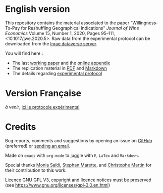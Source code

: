 # English version

This repository contains the material associated to the paper "Willingness-To-Pay for Reshuffling Geographical Indications" *Journal of Wine Economics* Volume 15, Number 1, 2020, Pages 95–111, <10.1017/jwe.2020.5>. Raw data from the experimental protocol can be downloaded from the [Inrae dataverse server](https://data.inra.fr/dataset.xhtml?persistentId=doi:10.15454/5ICGGD).

You will find here :

-   The last [working paper](WorkingPaper.pdf) and the [online appendix](JWEsm.pdf)
-   The replication material in [PDF](Replication.pdf) and [Markdown](Replication.md)
-   The details regarding [experimental protocol](ENprotocol.pdf)


# Version Française

*à venir*, [ici le protocole expérimental](./FRprotocole.pdf)


# Credits

Bug reports, comments and suggestions by opening an issue on [GitHub](https://github.com/jsay/reshufGI/issues) (preferred) or [sending an email](mailto:jsay@inrae.fr).

Made on `emacs` with `org-mode` to juggle with `R`, `LaTex` and `Markdown`.

Special thanks [Monia Saïdi](https://www.dijon.inrae.fr/cesaer/membres/monia-saidi/), [Stephan Marette](https://www.versailles-grignon.inrae.fr/economie_publique_eng/PersonalPages2/Stephan-Marette), and [Christophe Martin](https://www.researchgate.net/profile/Christophe_Martin) for their contribution to this work.

Licence GNU GPL V3, copyright and licence notices must be preserved (see <https://www.gnu.org/licenses/gpl-3.0.en.html>)
